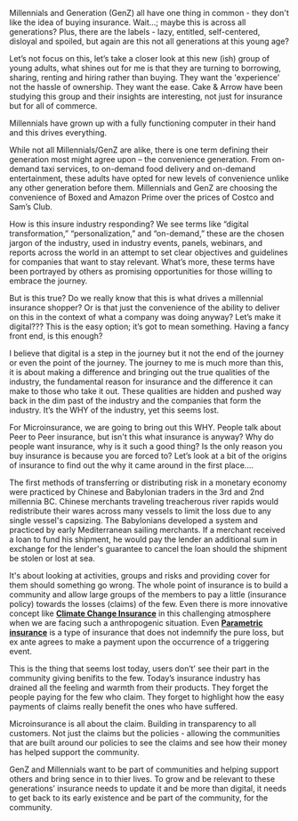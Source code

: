 <p>Millennials and Generation (GenZ) all have one thing in common - they don't like the idea of buying insurance. Wait...; maybe this is across all generations? Plus, there are the labels - lazy, entitled, self-centered, disloyal and spoiled, but again are this not all generations at this young age?</p>

<p>Let’s not focus on this, let’s take a closer look at this new (ish) group of young adults, what shines out for me is that they are turning to borrowing, sharing, renting and hiring rather than buying. They want the 'experience' not the hassle of ownership. They want the ease. Cake &amp; Arrow have been studying this group and their insights are interesting, not just for insurance but for all of commerce.</p>

<p>Millennials have grown up with a fully functioning computer in their hand and this drives everything.</p>

<p>While not all Millennials/GenZ are alike, there is one term defining their generation most might agree upon – the convenience generation. From on-demand taxi services, to on-demand food delivery and on-demand entertainment, these adults have opted for new levels of convenience unlike any other generation before them. Millennials and GenZ are choosing the convenience of Boxed and Amazon Prime over the prices of Costco and Sam’s Club.</p>

<p>How is this insure industry responding? We see terms like “digital transformation,” “personalization,” and “on-demand,” these are the chosen jargon of the industry, used in industry events, panels, webinars, and reports across the world in an attempt to set clear objectives and guidelines for companies that want to stay relevant. What’s more, these terms have been portrayed by others as promising opportunities for those willing to embrace the journey.</p>

<p>But is this true? Do we really know that this is what drives a millennial insurance shopper? Or is that just the convenience of the ability to deliver on this in the context of what a company was doing anyway? Let’s make it digital??? This is the easy option; it’s got to mean something. Having a fancy front end, is this enough?</p>

<p>I believe that digital is a step in the journey but it not the end of the journey or even the point of the journey. The journey to me is much more than this, it is about making a difference and bringing out the true qualities of the industry, the fundamental reason for insurance and the difference it can make to those who take it out. These qualities are hidden and pushed way back in the dim past of the industry and the companies that form the industry. It’s the WHY of the industry, yet this seems lost.</p>

<p>For Microinsurance, we are going to bring out this WHY. People talk about Peer to Peer insurance, but isn't this what insurance is anyway? Why do people want insurance, why is it such a good thing? Is the only reason you buy insurance is because you are forced to? Let’s look at a bit of the origins of insurance to find out the why it came around in the first place....</p>

<p>The first methods of transferring or distributing risk in a monetary economy were practiced by Chinese and Babylonian traders in the 3rd and 2nd millennia BC. Chinese merchants traveling treacherous river rapids would redistribute their wares across many vessels to limit the loss due to any single vessel's capsizing. The Babylonians developed a system and practiced by early Mediterranean sailing merchants. If a merchant received a loan to fund his shipment, he would pay the lender an additional sum in exchange for the lender's guarantee to cancel the loan should the shipment be stolen or lost at sea.</p>

<p>It's about looking at activities, groups and risks and providing cover for them should something go wrong. The whole point of insurance is to build a community and allow large groups of the members to pay a little (insurance policy) towards the losses (claims) of the few. Even there is more innovative concept like <a href="http://blog.microinsurance.com/post/climate-change-insurance"><b>Climate Change Insurance</b></a> in this challenging atmosphere when we are facing such a anthropogenic situation. Even <a href="http://www.microinsurance.com/services"><b>Parametric insurance</b></a> is a type of insurance that does not indemnify the pure loss, but ex ante agrees to make a payment upon the occurrence of a triggering event.</p>

<p>This is the thing that seems lost today, users don’t’ see their part in the community giving benifits to the few. Today’s insurance industry has drained all the feeling and warmth from their products. They forget the people paying for the few who claim. They forget to highlight how the easy payments of claims really benefit the ones who have suffered.</p>

<p>Microinsurance is all about the claim. Building in transparency to all customers. Not just the claims but the policies - allowing the communities that are built around our policies to see the claims and see how their money has helped support the community.</p>

<p>GenZ and Millennials want to be part of communities and helping support others and bring sence in to thier lives. To grow and be relevant to these generations’ insurance needs to update it and be more than digital, it needs to get back to its early existence and be part of the community, for the community.</p>
